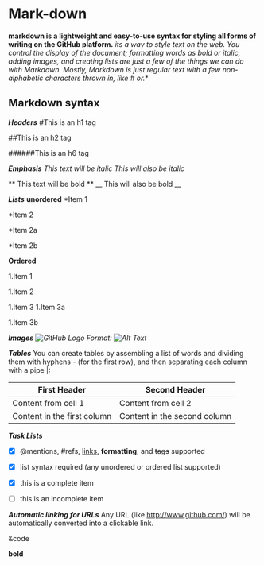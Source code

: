 # Mark-down

**markdown is a lightweight and easy-to-use syntax for styling all forms of writing on the GitHub platform.**
**its a way to style text on the web. You control the display of the document; formatting words as bold or italic, adding images, and creating lists are just a few of the things we can do with Markdown. Mostly, Markdown is just regular text with a few non-alphabetic characters thrown in, like # or*.**

## Markdown syntax

***Headers***
#This is an h1 tag

##This is an h2 tag

######This is an h6 tag

***Emphasis***
*This text will be italic*
_This will also be italic_

** This text will be bold **
__ This will also be bold __

***Lists***
**unordered**
*Item 1

*Item 2

  *Item 2a

  *Item 2b


**Ordered**

1.Item 1

1.Item 2

1.Item 3
   1.Item 3a

   1.Item 3b


   ***Images***
*![GitHub Logo](/images/logo.png)*
*Format: ![Alt Text](url)*

***Tables***
You can create tables by assembling a list of words and dividing them with hyphens - (for the first row), and then separating each column with a pipe |:

First Header | Second Header
------------ | -------------
Content from cell 1 | Content from cell 2
Content in the first column | Content in the second column

***Task Lists***
-[x] @mentions, #refs, [links](), **formatting**, and <del>tags</del> supported
-[x] list syntax required (any unordered or ordered list supported)
-[x] this is a complete item
-[ ] this is an incomplete item


***Automatic linking for URLs***
Any URL (like http://www.github.com/) will be automatically converted into a clickable link.


&code 

**bold** 



